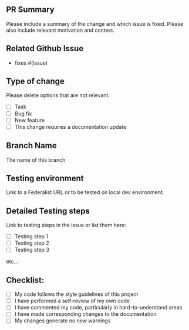 ## PR Summary

Please include a summary of the change and which issue is fixed. Please also include relevant motivation and context.

## Related Github Issue

- fixes #(issue)

## Type of change

Please delete options that are not relevant.

- [ ] Task
- [ ] Bug fix
- [ ] New feature
- [ ] This change requires a documentation update

## Branch Name

The name of this branch

## Testing environment

Link to a Federalist URL or to be tested on local dev environment.

## Detailed Testing steps

Link to testing steps in the issue or list them here:

- [ ] Testing step 1
- [ ] Testing step 2
- [ ] Testing step 3

etc...

## Checklist:

- [ ] My code follows the style guidelines of this project
- [ ] I have performed a self-review of my own code
- [ ] I have commented my code, particularly in hard-to-understand areas
- [ ] I have made corresponding changes to the documentation
- [ ] My changes generate no new warnings
